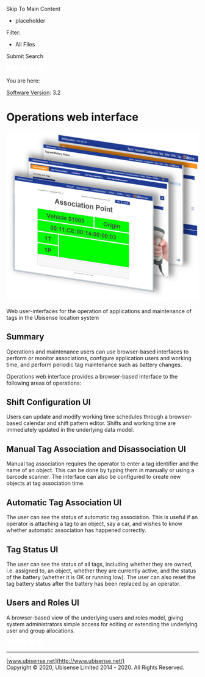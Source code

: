 

Skip To Main Content

[](../../../Home.htm)

  * placeholder

Filter:

  * All Files

Submit Search

![Navigate previous](../../../images/transparent.gif) ![Navigate
next](../../../images/transparent.gif) ![Expand
all](../../../images/transparent.gif) ![](../../../images/transparent.gif)
![Print](../../../images/transparent.gif)

You are here:

[Software Version](../../FrontMatters\(Online\)/features-and-versions.htm):
3.2

# Operations web interface

![](../../../images/OperationsWebUIs.png)

Web user-interfaces for the operation of applications and maintenance of tags
in the Ubisense location system

## Summary

Operations and maintenance users can use browser-based interfaces to perform
or monitor associations, configure application users and working time, and
perform periodic tag maintenance such as battery changes.

Operations web interface provides a browser-based interface to the following
areas of operations:

## Shift Configuration UI

Users can update and modify working time schedules through a browser-based
calendar and shift pattern editor. Shifts and working time are immediately
updated in the underlying data model.

## Manual Tag Association and Disassociation UI

Manual tag association requires the operator to enter a tag identifier and the
name of an object. This can be done by typing them in manually or using a
barcode scanner. The interface can also be configured to create new objects at
tag association time.

## Automatic Tag Association UI

The user can see the status of automatic tag association. This is useful if an
operator is attaching a tag to an object, say a car, and wishes to know
whether automatic association has happened correctly.

## Tag Status UI

The user can see the status of all tags, including whether they are owned,
i.e. assigned to, an object, whether they are currently active, and the status
of the battery (whether it is OK or running low). The user can also reset the
tag battery status after the battery has been replaced by an operator.

## Users and Roles UI

A browser-based view of the underlying users and roles model, giving system
administrators simple access for editing or extending the underlying user and
group allocations.

![Navigate previous](../../../images/transparent.gif) ![Navigate
next](../../../images/transparent.gif) ![Expand
all](../../../images/transparent.gif) ![](../../../images/transparent.gif)
![Print](../../../images/transparent.gif)

* * *

[www.ubisense.net](http://www.ubisense.net/)  
Copyright © 2020, Ubisense Limited 2014 - 2020. All Rights Reserved.

